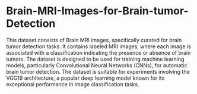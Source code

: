 # Brain-MRI-Images-for-Brain-tumor-Detection
This dataset consists of Brain MRI images, specifically curated for brain tumor detection tasks. It contains labeled MRI images, where each image is associated with a classification indicating the presence or absence of brain tumors. The dataset is designed to be used for training machine learning models, particularly Convolutional Neural Networks (CNNs), for automatic brain tumor detection. The dataset is suitable for experiments involving the VGG19 architecture, a popular deep learning model known for its exceptional performance in image classification tasks.
